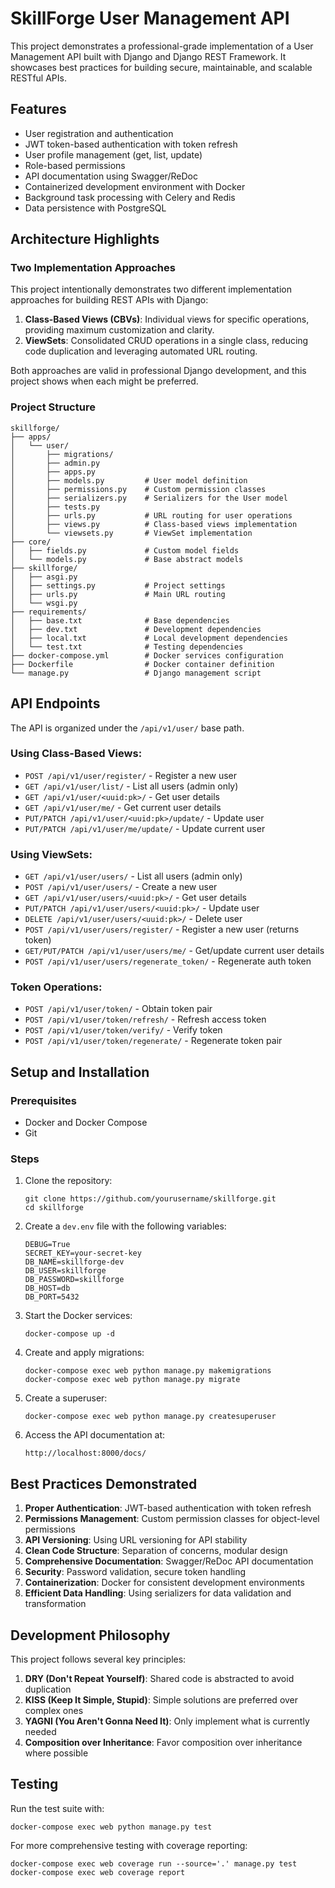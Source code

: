 # SkillForge User Management API

This project demonstrates a professional-grade implementation of a User Management API built with Django and Django REST Framework. It showcases best practices for building secure, maintainable, and scalable RESTful APIs.

## Features

- User registration and authentication
- JWT token-based authentication with token refresh
- User profile management (get, list, update)
- Role-based permissions
- API documentation using Swagger/ReDoc
- Containerized development environment with Docker
- Background task processing with Celery and Redis
- Data persistence with PostgreSQL

## Architecture Highlights

### Two Implementation Approaches

This project intentionally demonstrates two different implementation approaches for building REST APIs with Django:

1. **Class-Based Views (CBVs)**: Individual views for specific operations, providing maximum customization and clarity.
2. **ViewSets**: Consolidated CRUD operations in a single class, reducing code duplication and leveraging automated URL routing.

Both approaches are valid in professional Django development, and this project shows when each might be preferred.

### Project Structure

```
skillforge/
├── apps/
│   └── user/
│       ├── migrations/
│       ├── admin.py
│       ├── apps.py
│       ├── models.py         # User model definition
│       ├── permissions.py    # Custom permission classes
│       ├── serializers.py    # Serializers for the User model
│       ├── tests.py
│       ├── urls.py           # URL routing for user operations
│       ├── views.py          # Class-based views implementation
│       └── viewsets.py       # ViewSet implementation
├── core/
│   ├── fields.py             # Custom model fields
│   └── models.py             # Base abstract models
├── skillforge/
│   ├── asgi.py
│   ├── settings.py           # Project settings
│   ├── urls.py               # Main URL routing
│   └── wsgi.py
├── requirements/
│   ├── base.txt              # Base dependencies
│   ├── dev.txt               # Development dependencies
│   ├── local.txt             # Local development dependencies
│   └── test.txt              # Testing dependencies
├── docker-compose.yml        # Docker services configuration
├── Dockerfile                # Docker container definition
└── manage.py                 # Django management script
```

## API Endpoints

The API is organized under the `/api/v1/user/` base path.

### Using Class-Based Views:

- `POST /api/v1/user/register/` - Register a new user
- `GET /api/v1/user/list/` - List all users (admin only)
- `GET /api/v1/user/<uuid:pk>/` - Get user details
- `GET /api/v1/user/me/` - Get current user details
- `PUT/PATCH /api/v1/user/<uuid:pk>/update/` - Update user
- `PUT/PATCH /api/v1/user/me/update/` - Update current user

### Using ViewSets:

- `GET /api/v1/user/users/` - List all users (admin only)
- `POST /api/v1/user/users/` - Create a new user
- `GET /api/v1/user/users/<uuid:pk>/` - Get user details
- `PUT/PATCH /api/v1/user/users/<uuid:pk>/` - Update user
- `DELETE /api/v1/user/users/<uuid:pk>/` - Delete user
- `POST /api/v1/user/users/register/` - Register a new user (returns token)
- `GET/PUT/PATCH /api/v1/user/users/me/` - Get/update current user details
- `POST /api/v1/user/users/regenerate_token/` - Regenerate auth token

### Token Operations:

- `POST /api/v1/user/token/` - Obtain token pair
- `POST /api/v1/user/token/refresh/` - Refresh access token
- `POST /api/v1/user/token/verify/` - Verify token
- `POST /api/v1/user/token/regenerate/` - Regenerate token pair

## Setup and Installation

### Prerequisites

- Docker and Docker Compose
- Git

### Steps

1. Clone the repository:
   ```
   git clone https://github.com/yourusername/skillforge.git
   cd skillforge
   ```

2. Create a `dev.env` file with the following variables:
   ```
   DEBUG=True
   SECRET_KEY=your-secret-key
   DB_NAME=skillforge-dev
   DB_USER=skillforge
   DB_PASSWORD=skillforge
   DB_HOST=db
   DB_PORT=5432
   ```

3. Start the Docker services:
   ```
   docker-compose up -d
   ```

4. Create and apply migrations:
   ```
   docker-compose exec web python manage.py makemigrations
   docker-compose exec web python manage.py migrate
   ```

5. Create a superuser:
   ```
   docker-compose exec web python manage.py createsuperuser
   ```

6. Access the API documentation at:
   ```
   http://localhost:8000/docs/
   ```

## Best Practices Demonstrated

1. **Proper Authentication**: JWT-based authentication with token refresh
2. **Permissions Management**: Custom permission classes for object-level permissions
3. **API Versioning**: Using URL versioning for API stability
4. **Clean Code Structure**: Separation of concerns, modular design
5. **Comprehensive Documentation**: Swagger/ReDoc API documentation
6. **Security**: Password validation, secure token handling
7. **Containerization**: Docker for consistent development environments
8. **Efficient Data Handling**: Using serializers for data validation and transformation

## Development Philosophy

This project follows several key principles:

1. **DRY (Don't Repeat Yourself)**: Shared code is abstracted to avoid duplication
2. **KISS (Keep It Simple, Stupid)**: Simple solutions are preferred over complex ones
3. **YAGNI (You Aren't Gonna Need It)**: Only implement what is currently needed
4. **Composition over Inheritance**: Favor composition over inheritance where possible

## Testing

Run the test suite with:

```
docker-compose exec web python manage.py test
```

For more comprehensive testing with coverage reporting:

```
docker-compose exec web coverage run --source='.' manage.py test
docker-compose exec web coverage report
```